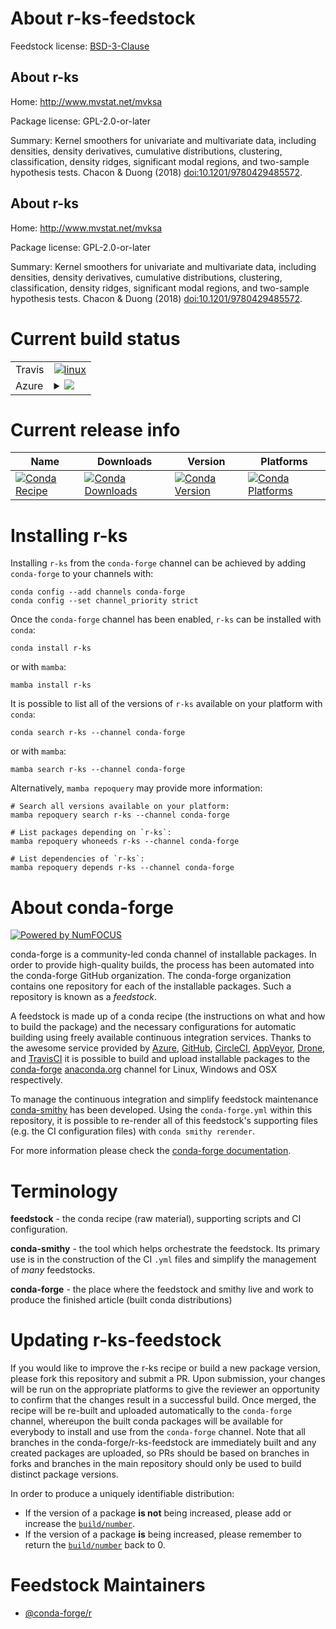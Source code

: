 About r-ks-feedstock
====================

Feedstock license: [BSD-3-Clause](https://github.com/conda-forge/r-ks-feedstock/blob/main/LICENSE.txt)


About r-ks
----------

Home: http://www.mvstat.net/mvksa

Package license: GPL-2.0-or-later

Summary: Kernel smoothers for univariate and multivariate data, including densities, density derivatives, cumulative distributions, clustering, classification, density ridges, significant modal regions, and two-sample hypothesis tests. Chacon & Duong (2018) <doi:10.1201/9780429485572>.   

About r-ks
----------

Home: http://www.mvstat.net/mvksa

Package license: GPL-2.0-or-later

Summary: Kernel smoothers for univariate and multivariate data, including densities, density derivatives, cumulative distributions, clustering, classification, density ridges, significant modal regions, and two-sample hypothesis tests. Chacon & Duong (2018) <doi:10.1201/9780429485572>.   

Current build status
====================


<table><tr>
    <td>Travis</td>
    <td>
      <a href="https://app.travis-ci.com/conda-forge/r-ks-feedstock">
        <img alt="linux" src="https://img.shields.io/travis/com/conda-forge/r-ks-feedstock/main.svg?label=Linux">
      </a>
    </td>
  </tr>
    
  <tr>
    <td>Azure</td>
    <td>
      <details>
        <summary>
          <a href="https://dev.azure.com/conda-forge/feedstock-builds/_build/latest?definitionId=1286&branchName=main">
            <img src="https://dev.azure.com/conda-forge/feedstock-builds/_apis/build/status/r-ks-feedstock?branchName=main">
          </a>
        </summary>
        <table>
          <thead><tr><th>Variant</th><th>Status</th></tr></thead>
          <tbody><tr>
              <td>linux_64_r_base4.2</td>
              <td>
                <a href="https://dev.azure.com/conda-forge/feedstock-builds/_build/latest?definitionId=1286&branchName=main">
                  <img src="https://dev.azure.com/conda-forge/feedstock-builds/_apis/build/status/r-ks-feedstock?branchName=main&jobName=linux&configuration=linux%20linux_64_r_base4.2" alt="variant">
                </a>
              </td>
            </tr><tr>
              <td>linux_64_r_base4.3</td>
              <td>
                <a href="https://dev.azure.com/conda-forge/feedstock-builds/_build/latest?definitionId=1286&branchName=main">
                  <img src="https://dev.azure.com/conda-forge/feedstock-builds/_apis/build/status/r-ks-feedstock?branchName=main&jobName=linux&configuration=linux%20linux_64_r_base4.3" alt="variant">
                </a>
              </td>
            </tr><tr>
              <td>linux_aarch64_r_base4.2</td>
              <td>
                <a href="https://dev.azure.com/conda-forge/feedstock-builds/_build/latest?definitionId=1286&branchName=main">
                  <img src="https://dev.azure.com/conda-forge/feedstock-builds/_apis/build/status/r-ks-feedstock?branchName=main&jobName=linux&configuration=linux%20linux_aarch64_r_base4.2" alt="variant">
                </a>
              </td>
            </tr><tr>
              <td>linux_aarch64_r_base4.3</td>
              <td>
                <a href="https://dev.azure.com/conda-forge/feedstock-builds/_build/latest?definitionId=1286&branchName=main">
                  <img src="https://dev.azure.com/conda-forge/feedstock-builds/_apis/build/status/r-ks-feedstock?branchName=main&jobName=linux&configuration=linux%20linux_aarch64_r_base4.3" alt="variant">
                </a>
              </td>
            </tr><tr>
              <td>linux_ppc64le_r_base4.2</td>
              <td>
                <a href="https://dev.azure.com/conda-forge/feedstock-builds/_build/latest?definitionId=1286&branchName=main">
                  <img src="https://dev.azure.com/conda-forge/feedstock-builds/_apis/build/status/r-ks-feedstock?branchName=main&jobName=linux&configuration=linux%20linux_ppc64le_r_base4.2" alt="variant">
                </a>
              </td>
            </tr><tr>
              <td>linux_ppc64le_r_base4.3</td>
              <td>
                <a href="https://dev.azure.com/conda-forge/feedstock-builds/_build/latest?definitionId=1286&branchName=main">
                  <img src="https://dev.azure.com/conda-forge/feedstock-builds/_apis/build/status/r-ks-feedstock?branchName=main&jobName=linux&configuration=linux%20linux_ppc64le_r_base4.3" alt="variant">
                </a>
              </td>
            </tr><tr>
              <td>osx_64_r_base4.2</td>
              <td>
                <a href="https://dev.azure.com/conda-forge/feedstock-builds/_build/latest?definitionId=1286&branchName=main">
                  <img src="https://dev.azure.com/conda-forge/feedstock-builds/_apis/build/status/r-ks-feedstock?branchName=main&jobName=osx&configuration=osx%20osx_64_r_base4.2" alt="variant">
                </a>
              </td>
            </tr><tr>
              <td>osx_64_r_base4.3</td>
              <td>
                <a href="https://dev.azure.com/conda-forge/feedstock-builds/_build/latest?definitionId=1286&branchName=main">
                  <img src="https://dev.azure.com/conda-forge/feedstock-builds/_apis/build/status/r-ks-feedstock?branchName=main&jobName=osx&configuration=osx%20osx_64_r_base4.3" alt="variant">
                </a>
              </td>
            </tr><tr>
              <td>osx_arm64_r_base4.2</td>
              <td>
                <a href="https://dev.azure.com/conda-forge/feedstock-builds/_build/latest?definitionId=1286&branchName=main">
                  <img src="https://dev.azure.com/conda-forge/feedstock-builds/_apis/build/status/r-ks-feedstock?branchName=main&jobName=osx&configuration=osx%20osx_arm64_r_base4.2" alt="variant">
                </a>
              </td>
            </tr><tr>
              <td>osx_arm64_r_base4.3</td>
              <td>
                <a href="https://dev.azure.com/conda-forge/feedstock-builds/_build/latest?definitionId=1286&branchName=main">
                  <img src="https://dev.azure.com/conda-forge/feedstock-builds/_apis/build/status/r-ks-feedstock?branchName=main&jobName=osx&configuration=osx%20osx_arm64_r_base4.3" alt="variant">
                </a>
              </td>
            </tr><tr>
              <td>win_64</td>
              <td>
                <a href="https://dev.azure.com/conda-forge/feedstock-builds/_build/latest?definitionId=1286&branchName=main">
                  <img src="https://dev.azure.com/conda-forge/feedstock-builds/_apis/build/status/r-ks-feedstock?branchName=main&jobName=win&configuration=win%20win_64_" alt="variant">
                </a>
              </td>
            </tr>
          </tbody>
        </table>
      </details>
    </td>
  </tr>
</table>

Current release info
====================

| Name | Downloads | Version | Platforms |
| --- | --- | --- | --- |
| [![Conda Recipe](https://img.shields.io/badge/recipe-r--ks-green.svg)](https://anaconda.org/conda-forge/r-ks) | [![Conda Downloads](https://img.shields.io/conda/dn/conda-forge/r-ks.svg)](https://anaconda.org/conda-forge/r-ks) | [![Conda Version](https://img.shields.io/conda/vn/conda-forge/r-ks.svg)](https://anaconda.org/conda-forge/r-ks) | [![Conda Platforms](https://img.shields.io/conda/pn/conda-forge/r-ks.svg)](https://anaconda.org/conda-forge/r-ks) |

Installing r-ks
===============

Installing `r-ks` from the `conda-forge` channel can be achieved by adding `conda-forge` to your channels with:

```
conda config --add channels conda-forge
conda config --set channel_priority strict
```

Once the `conda-forge` channel has been enabled, `r-ks` can be installed with `conda`:

```
conda install r-ks
```

or with `mamba`:

```
mamba install r-ks
```

It is possible to list all of the versions of `r-ks` available on your platform with `conda`:

```
conda search r-ks --channel conda-forge
```

or with `mamba`:

```
mamba search r-ks --channel conda-forge
```

Alternatively, `mamba repoquery` may provide more information:

```
# Search all versions available on your platform:
mamba repoquery search r-ks --channel conda-forge

# List packages depending on `r-ks`:
mamba repoquery whoneeds r-ks --channel conda-forge

# List dependencies of `r-ks`:
mamba repoquery depends r-ks --channel conda-forge
```


About conda-forge
=================

[![Powered by
NumFOCUS](https://img.shields.io/badge/powered%20by-NumFOCUS-orange.svg?style=flat&colorA=E1523D&colorB=007D8A)](https://numfocus.org)

conda-forge is a community-led conda channel of installable packages.
In order to provide high-quality builds, the process has been automated into the
conda-forge GitHub organization. The conda-forge organization contains one repository
for each of the installable packages. Such a repository is known as a *feedstock*.

A feedstock is made up of a conda recipe (the instructions on what and how to build
the package) and the necessary configurations for automatic building using freely
available continuous integration services. Thanks to the awesome service provided by
[Azure](https://azure.microsoft.com/en-us/services/devops/), [GitHub](https://github.com/),
[CircleCI](https://circleci.com/), [AppVeyor](https://www.appveyor.com/),
[Drone](https://cloud.drone.io/welcome), and [TravisCI](https://travis-ci.com/)
it is possible to build and upload installable packages to the
[conda-forge](https://anaconda.org/conda-forge) [anaconda.org](https://anaconda.org/)
channel for Linux, Windows and OSX respectively.

To manage the continuous integration and simplify feedstock maintenance
[conda-smithy](https://github.com/conda-forge/conda-smithy) has been developed.
Using the ``conda-forge.yml`` within this repository, it is possible to re-render all of
this feedstock's supporting files (e.g. the CI configuration files) with ``conda smithy rerender``.

For more information please check the [conda-forge documentation](https://conda-forge.org/docs/).

Terminology
===========

**feedstock** - the conda recipe (raw material), supporting scripts and CI configuration.

**conda-smithy** - the tool which helps orchestrate the feedstock.
                   Its primary use is in the construction of the CI ``.yml`` files
                   and simplify the management of *many* feedstocks.

**conda-forge** - the place where the feedstock and smithy live and work to
                  produce the finished article (built conda distributions)


Updating r-ks-feedstock
=======================

If you would like to improve the r-ks recipe or build a new
package version, please fork this repository and submit a PR. Upon submission,
your changes will be run on the appropriate platforms to give the reviewer an
opportunity to confirm that the changes result in a successful build. Once
merged, the recipe will be re-built and uploaded automatically to the
`conda-forge` channel, whereupon the built conda packages will be available for
everybody to install and use from the `conda-forge` channel.
Note that all branches in the conda-forge/r-ks-feedstock are
immediately built and any created packages are uploaded, so PRs should be based
on branches in forks and branches in the main repository should only be used to
build distinct package versions.

In order to produce a uniquely identifiable distribution:
 * If the version of a package **is not** being increased, please add or increase
   the [``build/number``](https://docs.conda.io/projects/conda-build/en/latest/resources/define-metadata.html#build-number-and-string).
 * If the version of a package **is** being increased, please remember to return
   the [``build/number``](https://docs.conda.io/projects/conda-build/en/latest/resources/define-metadata.html#build-number-and-string)
   back to 0.

Feedstock Maintainers
=====================

* [@conda-forge/r](https://github.com/conda-forge/r/)

